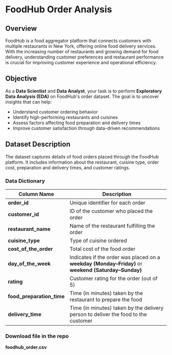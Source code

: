 # **FoodHub Order Analysis**  

## **Overview**  
FoodHub is a food aggregator platform that connects customers with multiple restaurants in New York, offering online food delivery services. With the increasing number of restaurants and growing demand for food delivery, understanding customer preferences and restaurant performance is crucial for improving customer experience and operational efficiency.  

## **Objective**  
As a **Data Scientist** and **Data Analyst**, your task is to perform **Exploratory Data Analysis (EDA)** on FoodHub's order dataset. The goal is to uncover insights that can help:  
- Understand customer ordering behavior  
- Identify high-performing restaurants and cuisines  
- Assess factors affecting food preparation and delivery times  
- Improve customer satisfaction through data-driven recommendations  

## **Dataset Description**  
The dataset captures details of food orders placed through the FoodHub platform. It includes information about the restaurant, cuisine type, order cost, preparation and delivery times, and customer ratings.  

### **Data Dictionary**  
| Column Name           | Description  |
|----------------------|-------------|
| **order_id**         | Unique identifier for each order |
| **customer_id**      | ID of the customer who placed the order |
| **restaurant_name**  | Name of the restaurant fulfilling the order |
| **cuisine_type**     | Type of cuisine ordered |
| **cost_of_the_order** | Total cost of the food order |
| **day_of_the_week**  | Indicates if the order was placed on a **weekday (Monday–Friday)** or **weekend (Saturday–Sunday)** |
| **rating**          | Customer rating for the order (out of 5) |
| **food_preparation_time** | Time (in minutes) taken by the restaurant to prepare the food |
| **delivery_time**    | Time (in minutes) taken by the delivery person to deliver the food to the customer |

### Download file in the repo 
**foodhub_order.csv**
